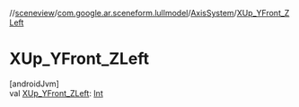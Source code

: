 //[sceneview](../../../index.md)/[com.google.ar.sceneform.lullmodel](../index.md)/[AxisSystem](index.md)/[XUp_YFront_ZLeft](-x-up_-y-front_-z-left.md)

# XUp_YFront_ZLeft

[androidJvm]\
val [XUp_YFront_ZLeft](-x-up_-y-front_-z-left.md): [Int](https://kotlinlang.org/api/latest/jvm/stdlib/kotlin/-int/index.html)
